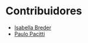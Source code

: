 # Contribuidores

- [Isabella Breder](https://gitlab.com/isabellabreder)
- [Paulo Pacitti](https://github.com/paulopacitti)